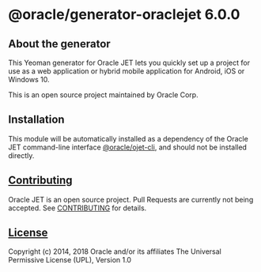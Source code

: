 # @oracle/generator-oraclejet 6.0.0

## About the generator
This Yeoman generator for Oracle JET lets you quickly set up a project for use as a web application or hybrid mobile application for Android, iOS or Windows 10. 

This is an open source project maintained by Oracle Corp.

## Installation
This module will be automatically installed as a dependency of the Oracle JET command-line interface [@oracle/ojet-cli](https://github.com/oracle/ojet-cli), and should not be installed directly.

## [Contributing](https://github.com/oracle/generator-oraclejet/tree/master/CONTRIBUTING.md)
Oracle JET is an open source project.  Pull Requests are currently not being accepted. See 
[CONTRIBUTING](https://github.com/oracle/generator-oraclejet/tree/master/CONTRIBUTING.md)
for details.

## [License](https://github.com/oracle/generator-oraclejet/tree/master/LICENSE.md)
Copyright (c) 2014, 2018 Oracle and/or its affiliates
The Universal Permissive License (UPL), Version 1.0
